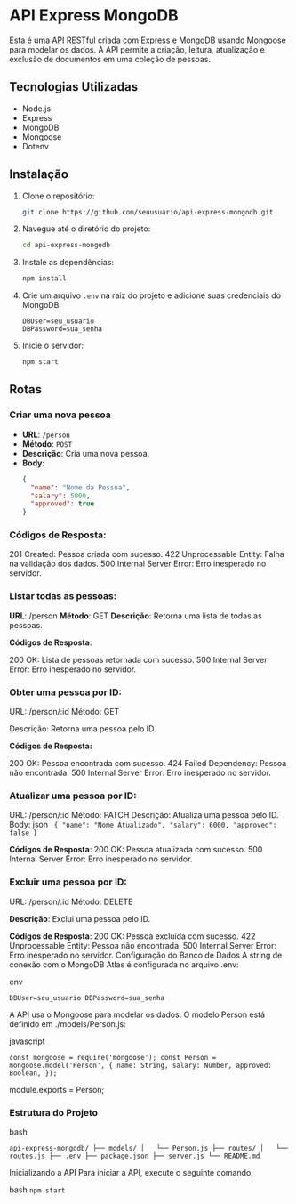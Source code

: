 # API Express MongoDB

Esta é uma API RESTful criada com Express e MongoDB usando Mongoose para modelar os dados. A API permite a criação, leitura, atualização e exclusão de documentos em uma coleção de pessoas.

## Tecnologias Utilizadas

- Node.js
- Express
- MongoDB
- Mongoose
- Dotenv

## Instalação

1. Clone o repositório:

    ```bash
    git clone https://github.com/seuusuario/api-express-mongodb.git
    ```

2. Navegue até o diretório do projeto:

    ```bash
    cd api-express-mongodb
    ```

3. Instale as dependências:

    ```bash
    npm install
    ```

4. Crie um arquivo `.env` na raiz do projeto e adicione suas credenciais do MongoDB:

    ```env
    DBUser=seu_usuario
    DBPassword=sua_senha
    ```

5. Inicie o servidor:

    ```bash
    npm start
    ```

## Rotas

### Criar uma nova pessoa

- **URL**: `/person`
- **Método**: `POST`
- **Descrição**: Cria uma nova pessoa.
- **Body**:
  ```json
  {
    "name": "Nome da Pessoa",
    "salary": 5000,
    "approved": true
  }


### Códigos de Resposta:

201 Created: Pessoa criada com sucesso.
422 Unprocessable Entity: Falha na validação dos dados.
500 Internal Server Error: Erro inesperado no servidor.


### Listar todas as pessoas:
**URL**: /person
**Método**: GET
**Descrição**: Retorna uma lista de todas as pessoas.

**Códigos de Resposta**:

200 OK: Lista de pessoas retornada com sucesso.
500 Internal Server Error: Erro inesperado no servidor.


### Obter uma pessoa por ID:
URL: /person/:id
Método: GET

Descrição: Retorna uma pessoa pelo ID.

**Códigos de Resposta:**

200 OK: Pessoa encontrada com sucesso.
424 Failed Dependency: Pessoa não encontrada.
500 Internal Server Error: Erro inesperado no servidor.

### Atualizar uma pessoa por ID:
URL: /person/:id
Método: PATCH
Descrição: Atualiza uma pessoa pelo ID.
Body:
json
`
{
  "name": "Nome Atualizado",
  "salary": 6000,
  "approved": false
}`

**Códigos de Resposta**:
200 OK: Pessoa atualizada com sucesso.
500 Internal Server Error: Erro inesperado no servidor.


### Excluir uma pessoa por ID:

URL: /person/:id
Método: DELETE

**Descrição**: Exclui uma pessoa pelo ID.

**Códigos de Resposta**:
200 OK: Pessoa excluída com sucesso.
422 Unprocessable Entity: Pessoa não encontrada.
500 Internal Server Error: Erro inesperado no servidor.
Configuração do Banco de Dados
A string de conexão com o MongoDB Atlas é configurada no arquivo .env:

env

`DBUser=seu_usuario
DBPassword=sua_senha`

A API usa o Mongoose para modelar os dados.
O modelo Person está definido em ./models/Person.js:

javascript

`const mongoose = require('mongoose');
const Person = mongoose.model('Person', {
  name: String,
  salary: Number,
  approved: Boolean,
});`

module.exports = Person;
### Estrutura do Projeto

bash

`api-express-mongodb/
├── models/
│   └── Person.js
├── routes/
│   └── routes.js
├── .env
├── package.json
├── server.js
└── README.md` 

Inicializando a API
Para iniciar a API, execute o seguinte comando:

bash
`npm start`
